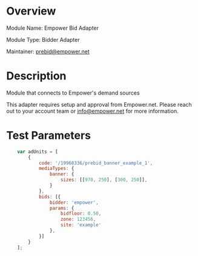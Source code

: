 # Overview

Module Name: Empower Bid Adapter

Module Type: Bidder Adapter

Maintainer: prebid@empower.net

# Description

Module that connects to Empower's demand sources

This adapter requires setup and approval from Empower.net.
Please reach out to your account team or info@empower.net for more information.

# Test Parameters
```javascript
    var adUnits = [
        {
            code: '/19968336/prebid_banner_example_1',
            mediaTypes: {
                banner: {
                    sizes: [[970, 250], [300, 250]],
                }
            },
            bids: [{
                bidder: 'empower',
                params: {
                    bidfloor: 0.50,
                    zone: 123456,
                    site: 'example'
                },
            }]
        }
    ];
```
